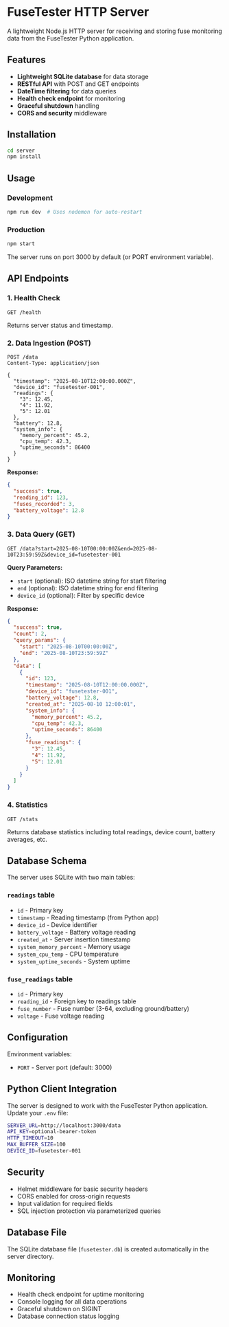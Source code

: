 # FuseTester HTTP Server

A lightweight Node.js HTTP server for receiving and storing fuse monitoring data from the FuseTester Python application.

## Features

- **Lightweight SQLite database** for data storage
- **RESTful API** with POST and GET endpoints
- **DateTime filtering** for data queries
- **Health check endpoint** for monitoring
- **Graceful shutdown** handling
- **CORS and security** middleware

## Installation

```bash
cd server
npm install
```

## Usage

### Development
```bash
npm run dev  # Uses nodemon for auto-restart
```

### Production
```bash
npm start
```

The server runs on port 3000 by default (or PORT environment variable).

## API Endpoints

### 1. Health Check
```http
GET /health
```

Returns server status and timestamp.

### 2. Data Ingestion (POST)
```http
POST /data
Content-Type: application/json

{
  "timestamp": "2025-08-10T12:00:00.000Z",
  "device_id": "fusetester-001",
  "readings": {
    "3": 12.45,
    "4": 11.92,
    "5": 12.01
  },
  "battery": 12.8,
  "system_info": {
    "memory_percent": 45.2,
    "cpu_temp": 42.3,
    "uptime_seconds": 86400
  }
}
```

**Response:**
```json
{
  "success": true,
  "reading_id": 123,
  "fuses_recorded": 3,
  "battery_voltage": 12.8
}
```

### 3. Data Query (GET)
```http
GET /data?start=2025-08-10T00:00:00Z&end=2025-08-10T23:59:59Z&device_id=fusetester-001
```

**Query Parameters:**
- `start` (optional): ISO datetime string for start filtering
- `end` (optional): ISO datetime string for end filtering  
- `device_id` (optional): Filter by specific device

**Response:**
```json
{
  "success": true,
  "count": 2,
  "query_params": {
    "start": "2025-08-10T00:00:00Z",
    "end": "2025-08-10T23:59:59Z"
  },
  "data": [
    {
      "id": 123,
      "timestamp": "2025-08-10T12:00:00.000Z",
      "device_id": "fusetester-001",
      "battery_voltage": 12.8,
      "created_at": "2025-08-10 12:00:01",
      "system_info": {
        "memory_percent": 45.2,
        "cpu_temp": 42.3,
        "uptime_seconds": 86400
      },
      "fuse_readings": {
        "3": 12.45,
        "4": 11.92,
        "5": 12.01
      }
    }
  ]
}
```

### 4. Statistics
```http
GET /stats
```

Returns database statistics including total readings, device count, battery averages, etc.

## Database Schema

The server uses SQLite with two main tables:

### `readings` table
- `id` - Primary key
- `timestamp` - Reading timestamp (from Python app)
- `device_id` - Device identifier
- `battery_voltage` - Battery voltage reading
- `created_at` - Server insertion timestamp
- `system_memory_percent` - Memory usage
- `system_cpu_temp` - CPU temperature
- `system_uptime_seconds` - System uptime

### `fuse_readings` table  
- `id` - Primary key
- `reading_id` - Foreign key to readings table
- `fuse_number` - Fuse number (3-64, excluding ground/battery)
- `voltage` - Fuse voltage reading

## Configuration

Environment variables:
- `PORT` - Server port (default: 3000)

## Python Client Integration

The server is designed to work with the FuseTester Python application. Update your `.env` file:

```bash
SERVER_URL=http://localhost:3000/data
API_KEY=optional-bearer-token
HTTP_TIMEOUT=10
MAX_BUFFER_SIZE=100
DEVICE_ID=fusetester-001
```

## Security

- Helmet middleware for basic security headers
- CORS enabled for cross-origin requests
- Input validation for required fields
- SQL injection protection via parameterized queries

## Database File

The SQLite database file (`fusetester.db`) is created automatically in the server directory.

## Monitoring

- Health check endpoint for uptime monitoring
- Console logging for all data operations
- Graceful shutdown on SIGINT
- Database connection status logging
